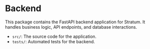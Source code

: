 # Backend

This package contains the FastAPI backend application for Stratum. It handles business logic, API endpoints, and database interactions.

- `src/`: The source code for the application.
- `tests/`: Automated tests for the backend.

